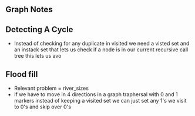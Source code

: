 ## Graph Notes

## Detecting A Cycle

- Instead of checking for any duplicate in visited we need a visted set and an instack set that lets us check if a node
  is in our current recursive call tree this lets us avo

## Flood fill

- Relevant problem = river_sizes
- if we have to move in 4 directions in a graph traphersal with 0 and 1 markers instead of keeping a visited set we can
  just set any 1's we visit to 0's and skip over 0's